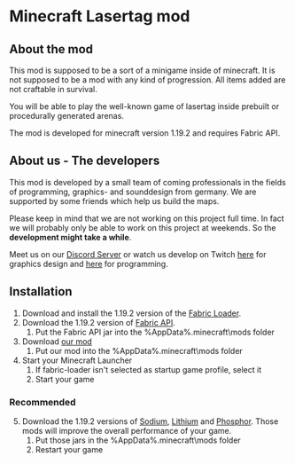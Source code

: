 # Minecraft Lasertag mod

## About the mod

This mod is supposed to be a sort of a minigame inside of minecraft. It is not supposed to be a mod with any kind of progression. All items added are not craftable in survival.

You will be able to play the well-known game of lasertag inside prebuilt or procedurally generated arenas.

The mod is developed for minecraft version 1.19.2 and requires Fabric API.

## About us - The developers

This mod is developed by a small team of coming professionals in the fields of programming, graphics- and sounddesign from germany. We are supported by some friends which help us build the maps.

Please keep in mind that we are not working on this project full time. In fact we will probably only be able to work on this project at weekends. So the **development might take a while**.

Meet us on our [Discord Server](https://discord.gg/SPbV8P2kHN) or watch us develop on Twitch [here](https://www.twitch.tv/der_zabo) for graphics design and [here](https://www.twitch.tv/der__fbs) for programming.

## Installation

1. Download and install the 1.19.2 version of the [Fabric Loader](https://fabricmc.net/use/installer/).
2. Download the 1.19.2 version of [Fabric API](https://www.curseforge.com/minecraft/mc-mods/fabric-api/files/all?filter-game-version=2020709689%3A9366).
    1. Put the Fabric API jar into the %AppData%\.minecraft\mods folder
3. Download [our mod](https://github.com/efibs/mc-lasertag-mod/releases)
    1. Put our mod into the %AppData%\.minecraft\mods folder
4. Start your Minecraft Launcher
    1. If fabric-loader isn't selected as startup game profile, select it
    2. Start your game
### Recommended
5. Download the 1.19.2 versions of [Sodium](https://www.curseforge.com/minecraft/mc-mods/sodium/files/all?filter-game-version=2020709689%3A9366), [Lithium](https://www.curseforge.com/minecraft/mc-mods/lithium/files/all?filter-game-version=2020709689%3A9366) and [Phosphor](https://www.curseforge.com/minecraft/mc-mods/phosphor/files/all?filter-game-version=2020709689%3A9366). Those mods will improve the overall performance of your game.
    1. Put those jars in the %AppData%\.minecraft\mods folder
    2. Restart your game
